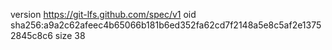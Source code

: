 version https://git-lfs.github.com/spec/v1
oid sha256:a9a2c62afeec4b65066b181b6ed352fa62cd7f2148a5e8c5af2e13752845c8c6
size 38
